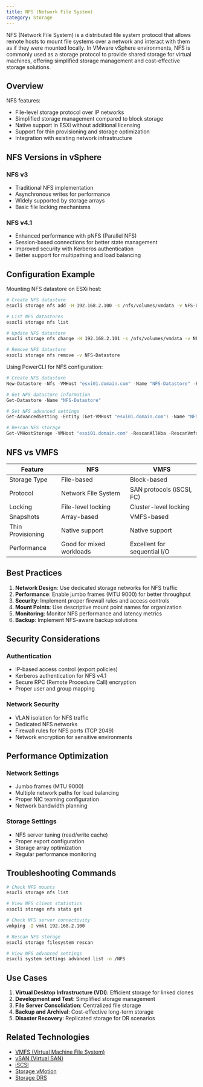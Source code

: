 ```yaml
---
title: NFS (Network File System)
category: Storage
---
```


NFS (Network File System) is a distributed file system protocol that allows remote hosts to mount file systems over a network and interact with them as if they were mounted locally. In VMware vSphere environments, NFS is commonly used as a storage protocol to provide shared storage for virtual machines, offering simplified storage management and cost-effective storage solutions.

## Overview

NFS features:
- File-level storage protocol over IP networks
- Simplified storage management compared to block storage
- Native support in ESXi without additional licensing
- Support for thin provisioning and storage optimization
- Integration with existing network infrastructure

## NFS Versions in vSphere

### NFS v3
- Traditional NFS implementation
- Asynchronous writes for performance
- Widely supported by storage arrays
- Basic file locking mechanisms

### NFS v4.1
- Enhanced performance with pNFS (Parallel NFS)
- Session-based connections for better state management
- Improved security with Kerberos authentication
- Better support for multipathing and load balancing

## Configuration Example

Mounting NFS datastore on ESXi host:

```bash
# Create NFS datastore
esxcli storage nfs add -H 192.168.2.100 -s /nfs/volumes/vmdata -v NFS-Datastore

# List NFS datastores
esxcli storage nfs list

# Update NFS datastore
esxcli storage nfs change -H 192.168.2.101 -s /nfs/volumes/vmdata -v NFS-Datastore

# Remove NFS datastore
esxcli storage nfs remove -v NFS-Datastore
```

Using PowerCLI for NFS configuration:

```powershell
# Create NFS datastore
New-Datastore -Nfs -VMHost "esxi01.domain.com" -Name "NFS-Datastore" -Path "/nfs/volumes/vmdata" -NfsHost "192.168.2.100"

# Get NFS datastore information
Get-Datastore -Name "NFS-Datastore"

# Set NFS advanced settings
Get-AdvancedSetting -Entity (Get-VMHost "esxi01.domain.com") -Name "NFS.MaxVolumes" | Set-AdvancedSetting -Value 64

# Rescan NFS storage
Get-VMHostStorage -VMHost "esxi01.domain.com" -RescanAllHba -RescanVmfs
```

## NFS vs VMFS

| Feature | NFS | VMFS |
|---------|-----|------|
| Storage Type | File-based | Block-based |
| Protocol | Network File System | SAN protocols (iSCSI, FC) |
| Locking | File-level locking | Cluster-level locking |
| Snapshots | Array-based | VMFS-based |
| Thin Provisioning | Native support | Native support |
| Performance | Good for mixed workloads | Excellent for sequential I/O |

## Best Practices

1. **Network Design**: Use dedicated storage networks for NFS traffic
2. **Performance**: Enable jumbo frames (MTU 9000) for better throughput
3. **Security**: Implement proper firewall rules and access controls
4. **Mount Points**: Use descriptive mount point names for organization
5. **Monitoring**: Monitor NFS performance and latency metrics
6. **Backup**: Implement NFS-aware backup solutions

## Security Considerations

### Authentication
- IP-based access control (export policies)
- Kerberos authentication for NFS v4.1
- Secure RPC (Remote Procedure Call) encryption
- Proper user and group mapping

### Network Security
- VLAN isolation for NFS traffic
- Dedicated NFS networks
- Firewall rules for NFS ports (TCP 2049)
- Network encryption for sensitive environments

## Performance Optimization

### Network Settings
- Jumbo frames (MTU 9000)
- Multiple network paths for load balancing
- Proper NIC teaming configuration
- Network bandwidth planning

### Storage Settings
- NFS server tuning (read/write cache)
- Proper export configuration
- Storage array optimization
- Regular performance monitoring

## Troubleshooting Commands

```bash
# Check NFS mounts
esxcli storage nfs list

# View NFS client statistics
esxcli storage nfs stats get

# Check NFS server connectivity
vmkping -I vmk1 192.168.2.100

# Rescan NFS storage
esxcli storage filesystem rescan

# View NFS advanced settings
esxcli system settings advanced list -o /NFS
```

## Use Cases

1. **Virtual Desktop Infrastructure (VDI)**: Efficient storage for linked clones
2. **Development and Test**: Simplified storage management
3. **File Server Consolidation**: Centralized file storage
4. **Backup and Archival**: Cost-effective long-term storage
5. **Disaster Recovery**: Replicated storage for DR scenarios

## Related Technologies

- [VMFS (Virtual Machine File System)](/glossary/vmfs)
- [vSAN (Virtual SAN)](/glossary/vsan)
- [iSCSI](/glossary/iscsi)
- [Storage vMotion](/glossary/storage-vmotion)
- [Storage DRS](/glossary/storage-drs)